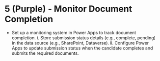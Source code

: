 # 5 (Purple) - Monitor Document Completion

- Set up a monitoring system in Power Apps to track document completion.
i. Store submission status details (e.g., complete, pending) in the data source (e.g., SharePoint, Dataverse).
ii. Configure Power Apps to update submission status when the candidate completes and submits the required documents.